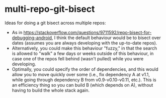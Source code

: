 # multi-repo-git-bisect
Ideas for doing a git bisect across multiple repos:

- As in https://stackoverflow.com/questions/9711592/repo-bisect-for-debugging-android, I think the default behaviour would be to bisect over dates (assumes you are always developing with the up-to-date repos).
- Alternatively, you could make this behaviour "fuzzy," in that the search is allowed to "walk" a few days or weeks outside of this behaviour, in case one of the repos fell behind (wasn't pulled) while you were developing.
- Optimally, you could specify the order of dependencies, and this would allow you to move quickly over some (i.e., fix dependency A at v1.1, while going through dependency B from v0.9-v0.10-v0.11, etc.). This is an efficiency thing so you can build B (which depends on A), without having to build the whole stack again.
